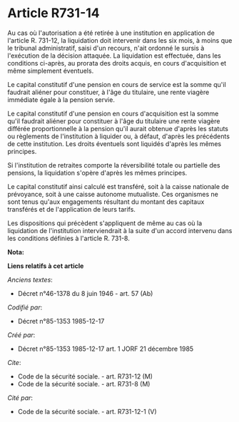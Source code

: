 # Article R731-14

Au cas où l'autorisation a été retirée à une institution en application de l'article R. 731-12, la liquidation doit
intervenir dans les six mois, à moins que le tribunal administratif, saisi d'un recours, n'ait ordonné le sursis à
l'exécution de la décision attaquée. La liquidation est effectuée, dans les conditions ci-après, au prorata des droits
acquis, en cours d'acquisition et même simplement éventuels. 

Le capital constitutif d'une pension en cours de service est la somme qu'il faudrait aliéner pour constituer, à l'âge du
titulaire, une rente viagère immédiate égale à la pension servie. 

Le capital constitutif d'une pension en cours d'acquisition est la somme qu'il faudrait aliéner pour constituer à l'âge du
titulaire une rente viagère différée proportionnelle à la pension qu'il aurait obtenue d'après les statuts ou règlements de
l'institution à liquider ou, à défaut, d'après les précédents de cette institution. Les droits éventuels sont liquidés
d'après les mêmes principes. 

Si l'institution de retraites comporte la réversibilité totale ou partielle des pensions, la liquidation s'opère d'après les
mêmes principes. 

Le capital constitutif ainsi calculé est transféré, soit à la caisse nationale de prévoyance, soit à une caisse autonome
mutualiste. Ces organismes ne sont tenus qu'aux engagements résultant du montant des capitaux transférés et de l'application
de leurs tarifs. 

Les dispositions qui précèdent s'appliquent de même au cas où la liquidation de l'institution interviendrait à la suite d'un
accord intervenu dans les conditions définies à l'article R. 731-8.

**Nota:**



**Liens relatifs à cet article**

_Anciens textes_:

  - Décret n°46-1378 du 8 juin 1946 - art. 57 (Ab)

_Codifié par_:

  - Décret n°85-1353 1985-12-17

_Créé par_:

  - Décret n°85-1353 1985-12-17 art. 1 JORF 21 décembre 1985

_Cite_:

  - Code de la sécurité sociale. - art. R731-12 (M)
  - Code de la sécurité sociale. - art. R731-8 (M)

_Cité par_:

  - Code de la sécurité sociale. - art. R731-12-1 (V)
